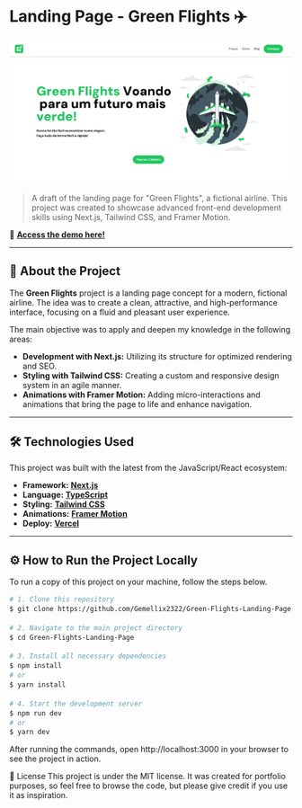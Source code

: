 # Landing Page - Green Flights ✈️

![Landing page preview for Green Flights](./public/Preview.png)

> A draft of the landing page for "Green Flights", a fictional airline. This project was created to showcase advanced front-end development skills using Next.js, Tailwind CSS, and Framer Motion.

🔗 **[Access the demo here!](https://green-flights-beige.vercel.app/)**

---

## 📖 About the Project

The **Green Flights** project is a landing page concept for a modern, fictional airline. The idea was to create a clean, attractive, and high-performance interface, focusing on a fluid and pleasant user experience.

The main objective was to apply and deepen my knowledge in the following areas:
* **Development with Next.js:** Utilizing its structure for optimized rendering and SEO.
* **Styling with Tailwind CSS:** Creating a custom and responsive design system in an agile manner.
* **Animations with Framer Motion:** Adding micro-interactions and animations that bring the page to life and enhance navigation.

---

## 🛠️ Technologies Used

This project was built with the latest from the JavaScript/React ecosystem:

* **Framework:** **[Next.js](https://nextjs.org/)**
* **Language:** **[TypeScript](https://www.typescriptlang.org/)**
* **Styling:** **[Tailwind CSS](https://tailwindcss.com/)**
* **Animations:** **[Framer Motion](https://www.framer.com/motion/)**
* **Deploy:** **[Vercel](https://vercel.com/)**

---

## ⚙️ How to Run the Project Locally

To run a copy of this project on your machine, follow the steps below.

```bash
# 1. Clone this repository
$ git clone https://github.com/Gemellix2322/Green-Flights-Landing-Page.git

# 2. Navigate to the main project directory
$ cd Green-Flights-Landing-Page

# 3. Install all necessary dependencies
$ npm install
# or
$ yarn install

# 4. Start the development server
$ npm run dev
# or
$ yarn dev
```

After running the commands, open http://localhost:3000 in your browser to see the project in action.

📝 License
This project is under the MIT license. It was created for portfolio purposes, so feel free to browse the code, but please give credit if you use it as inspiration.